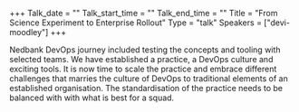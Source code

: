 +++
Talk_date = ""
Talk_start_time = ""
Talk_end_time = ""
Title = "From Science Experiment to Enterprise Rollout"
Type = "talk"
Speakers = ["devi-moodley"]
+++

Nedbank DevOps journey included testing the concepts and tooling with selected teams. We have established a practice, a DevOps culture and exciting tools. It is now time to scale the practice and embrace different challenges that marries the culture of DevOps to traditional elements of an established organisation. The standardisation of the practice needs to be balanced with with what is best for a squad.
